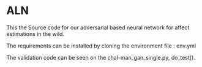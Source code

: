 # ALN
This the Source code for our adversarial based neural network for affect estimations in the wild. 

The requirements can be installed by cloning the environment file : env.yml

The validation code can be seen on the chal-man_gan_single.py, do_test().
